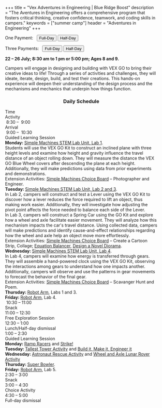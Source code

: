 +++
title = "Vex Adventures in Engineering | Blue Ridge Boost"
description = "The Aventures in Engineering offers a comprehensive program that fosters critical thinking, creative confidence, teamwork, and coding skills in campers."
keywords = ["summer camp"]
header = "Adventures in Engineering"
+++

<p></p>

<div class="container">
    <div class="row pb-1">
        <div class="col">
           <p> One Payment: &nbsp;
                <a href="https://summer-24-ages-8-to-10-full-day.cheddarup.com"><button class="button-8s" role="button">Full-Day</button></a>  <a href="https://summer-24-ages-8-to-10-half-day.cheddarup.com"><button class="button-8s" role="button">Half-Day</button></a>
            </p>
            <p> Three Payments: &nbsp;
                <a href="https://summer-24-ages-8-and-9-full-day-3-payments.cheddarup.com"><button class="button-8s" role="button">Full-Day</button></a>  <a href="https://summer-24-ages-8-and-9-half-day-3-payments.cheddarup.com"><button class="button-8s" role="button">Half-Day</button></a> <br>
            </p>
        </div>
        <div class="col-8">
        <p><b> 22 &ndash; 26 July; 8:30 am to 1 pm or 5:00 pm; Ages 8 and 9.</b></p>
        <p>Campers will engage in designing and building with VEX GO to bring their creative ideas to life! Through a series of activities and challenges, they will ideate, iterate, design, build, and test their creations. This hands-on experience will deepen their understanding of the design process and the mechanisms and mechanics that underpin how things function.</p>
        </div>
    </div>
    <div class="row pb-1">
        <div class="col-1">
            <!-- <div class="v-stack p-0">
                <div><img src="/images/camps/spike-prime-intro/lego-maker-sm-game.webp" alt="Game Maker" class="img-fluid"> </div>
                <div><img src="/images/camps/spike-prime-intro/dance.webp" alt="Break Dance" class="img-fluid"> </div>
                <div><img src="/images/camps/spike-prime-intro/out-of-order.webp" alt="Racing Cart" class="img-fluid"> </div>
                <div><img src="/images/camps/spike-prime-intro/keep-it-really-safe.webp" alt="Keep it really safe." class="img-fluid"> </div>
            </div> -->
        </div>
        <div class="col-10">
            <div class="container p-0 m-0 b-0">
                <h3 align="center">Daily Schedule</h3>
                <div class="row py-1 table-header">
                    <div class="col-2 text-center">Time</div>	
                    <div class="col-10">Activity</div>
                </div>
                <div class="row py-1">
                    <div class="col-2 text-center">&nbsp;8:30 &ndash; &nbsp;9:00</div>
                    <div class="col-10">Arrival</div>
                </div>
                <div class="row py-1 table-dark-row">
                    <div class="col-2 text-center">&nbsp;9:00 &ndash; &nbsp;10:30	</div>
                    <div class="col-10 ">Guided Learning Session<br>
                        <b>Monday: </b> <a href="https://education.vex.com/stemlabs/go/simple-machines">Simple Machines STEM Lab Unit, Lab 1</a>.<br>
                        Students will use the VEX GO Kit to construct an inclined plane with three height levels and examine how height and gravity influence the travel distance of an object rolling down. They will measure the distance the VEX GO Blue Wheel covers after descending the plane at each height. Additionally, they will make predictions using data from prior experiments and demonstrations.<br>
                        Extension Activities: <a href="https://education.vex.com/stemlabs/go/simple-machines/unit-overview/choice-board">Simple Machines Choice Board</a> &ndash; Photographer and Engineer.</a><br>
                        <b>Tuesday: </b> <a href="https://education.vex.com/stemlabs/go/simple-machines">Simple Machines STEM Lab Unit, Lab 2 and 3</a>.<br>
                        In Lab 2, campers will construct and test a Lever using the VEX GO Kit to discover how a lever reduces the force required to lift an object, thus making work easier. Additionally, they will investigate how adjusting the pivot point affects the force needed to balance each side of the Lever.<br>
                        In Lab 3, campers will construct a Spring Car using the GO Kit and explore how a wheel and axle facilitate easier movement. They will analyze how this mechanism impacts the car's travel distance. Using collected data, campers will make predictions and identify cause-and-effect relationships regarding how the wheel and axle help an object move more effortlessly.<br>
                        Extension Activities: <a href="https://education.vex.com/stemlabs/go/simple-machines/unit-overview/choice-board">Simple Machines Choice Board</a> &ndash; Create a Cartoon Strip, Collage; <a href="https://content.vexrobotics.com/assets/education/stem-labs/docs/go/Activities/GO%20Activity%20-%20Equation%20Balancer.pdf">Equation Balancer</a>, <a href="https://content.vexrobotics.com/assets/education/stem-labs/docs/go/Activities/GO%20Activity%20-%20Design%20a%20Novel%20Diorama.pdf">Design a Novel Diorama</a>.<br>
                        <b>Wednesday: </b><a href="https://education.vex.com/stemlabs/go/simple-machines">Simple Machines STEM Lab Unit, Lab 4</a>.<br>
                        In Lab 4, campers will examine how energy is transferred through gears. They will assemble a hand-powered clock using the VEX GO Kit, observing the interactions among gears to understand how one impacts another. Additionally, campers will observe and use the patterns in gear movements to forecast the behavior of the final gear.<br>
                        Extension Activities: <a href="https://education.vex.com/stemlabs/go/simple-machines/unit-overview/choice-board">Simple Machines Choice Board</a> &ndash; Scavanger Hunt and Poem.</a><br>
                        <b>Thursday: </b><a href="https://education.vex.com/stemlabs/go/robot-arm">Robot Arm</a>, Labs 1 and 3.<br>
                        <b>Friday: </b><a href="https://education.vex.com/stemlabs/go/robot-arm">Robot Arm</a>, Lab 4.<br>
                    </div>
                </div>
                <div class="row py-1">
                    <div class="col-2 text-center">&nbsp;10:30 &ndash; 11:00 </div>
                    <div class="col-10">Snack</div>
                </div>
                <div class="row py-1 table-dark-row">
                    <div class="col-2 text-center">11:00 &ndash; 12:30</div>	
                    <div class="col-10">Free Exploration Session</div>
                </div>
                <div class="row py-1">
                    <div class="col-2 text-center">12:30 &ndash; 1:00</div>
                    <div class="col-10">Lunch/Half-day dismissal</div>
                </div>
                <div class="row py-1 table-dark-row">
                    <div class="col-2 text-center">1:00 &ndash; 2:30</div>	
                    <div class="col-10">Guided Learning Session<br>
                        <b>Monday: </b><a href="https://content.vexrobotics.com/assets/education/stem-labs/docs/go/Activities/GO%20Activity%20-%20Ramp%20Racers.pdf">Ramp Racers</a> and <a href="https://content.vexrobotics.com/assets/education/stem-labs/docs/go/Activities/GO%20Activity%20-%20Strike.pdf">Strike!</a><br>
                        <b>Tuesday: </b><a href="https://content.vexrobotics.com/assets/education/stem-labs/docs/go/Activities/GO%20Activity%20-%20Tallest%20Tower%20Challenge.pdf">Tallest Tower Activity</a> and <a href="https://content.vexrobotics.com/assets/education/stem-labs/docs/go/Activities/GO%20Activity%20-%20Build%20It%20Make%20It%20Engineer%20It.pdf">Build it, Make it, Engineer it</a><br>
                        <b>Wednesday: </b><a href="https://content.vexrobotics.com/assets/education/stem-labs/docs/go/Activities/GO%20Activity%20-%20Astronaut%20Rescue.pdf">Astronaut Rescue Activity</a> and <a href="https://content.vexrobotics.com/assets/education/stem-labs/docs/go/Activities/GO%20Activity%20-%20Wheel%20and%20Axle%20Lunar%20Rover.pdf">Wheel and Axle Lunar Rover Activity</a><br>
                        <b>Thursday: </b><a href="https://content.vexrobotics.com/assets/education/stem-labs/docs/go/Activities/GO%20Activity%20Series%20-%20Super%20Bowler.pdf">Super Bowler</a>.<br>
                        <b>Friday:</b> <a href="https://education.vex.com/stemlabs/go/robot-arm">Robot Arm</a>, Lab 5.<br>
                    </div>
                </div>
                <div class="row py-1">
                    <div class="col-2 text-center">2:30 &ndash; 3:00</div>	
                    <div class="col-10">Snack</div>
                </div>
                <div class="row py-1 table-dark-row">
                    <div class="col-2 text-center">3:00  &ndash;  4:30	</div>
                    <div class="col-10">Choice Activity</div>
                </div>
                <div class="row py-1">
                    <div class="col-2 text-center">4:30  &ndash;  5:00	</div>
                    <div class="col-10">Full-day dismissal</div>
                </div>
            </div>
        </div> <!-- inner container -->
        <div class="col-1">
            <!-- <div class="v-stack">
                <div><img src="/images/camps/spike-prime-intro/what-is-this.webp" alt="What is this?" class="img-fluid"> </div>
                <div><img src="/images/camps/spike-prime-intro/rhino.webp" alt="Rhino" class="img-fluid"> </div>
                <div><img src="/images/camps/spike-prime-intro/brain-game.webp" alt="Brain Game." class="img-fluid"> </div> 
                <div><img src="/images/camps/spike-prime-intro/the-lego-way.webp" alt="Ideas" class="img-fluid"> </div>
            </div> -->
        </div>
    </div>
</div> <!-- outer container -->